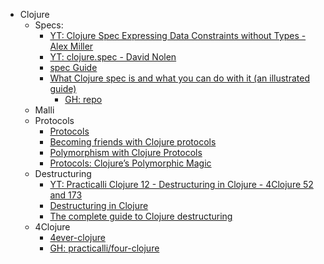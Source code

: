 - Clojure
  - Specs:
    - [YT: Clojure Spec Expressing Data Constraints without Types - Alex Miller](https://www.youtube.com/watch?v=Xb0UhDeHzBM&pp=ygUTY2xvanVyZSBzcGVjIG1pbGxlcg%3D%3D)
    - [YT: clojure.spec - David Nolen](https://www.youtube.com/watch?v=Rlu-X5AqWXw)
    - [spec Guide](https://clojure.org/guides/spec)
    - [What Clojure spec is and what you can do with it (an illustrated guide)](https://pixelated-noise.com/blog/2020/09/10/what-spec-is/index.html)
      - [GH: repo](https://github.com/Athens/clojure/blob/master/presentations/2017-12-13%20-%20What%20spec%20is%20and%20what%20you%20can%20do%20with%20it/clojure-meetup-athens%20-%20spec.org)
  - Malli
  - Protocols
    - [Protocols](https://clojure.org/reference/protocols)
    - [Becoming friends with Clojure protocols](https://www.emcken.dk/programming/2022/08/11/becoming-friends-with-clojure-protocols/)
    - [Polymorphism with Clojure Protocols](https://ilanuzan.medium.com/polymorphism-w-clojure-protocols-396ff472ff3c)
    - [Protocols: Clojure’s Polymorphic Magic](https://medium.com/helpshift-engineering/protocols-clojures-polymorphic-magic-d291eab91d1b)
  - Destructuring
    - [YT: Practicalli Clojure 12 - Destructuring in Clojure - 4Clojure 52 and 173](https://www.youtube.com/watch?v=y-KS2gABnTQ)
    - [Destructuring in Clojure](https://clojure.org/guides/destructuring)
    - [The complete guide to Clojure destructuring](https://blog.brunobonacci.com/2014/11/16/clojure-complete-guide-to-destructuring/)
  - 4Clojure
    - [4ever-clojure](https://4clojure.oxal.org/)
    - [GH: practicalli/four-clojure](https://github.com/practicalli/four-clojure)
